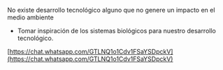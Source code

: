 No existe desarrollo tecnológico alguno que no genere un impacto en el medio ambiente

- Tomar inspiración de los sistemas biológicos para nuestro desarrollo tecnológico.

[https://chat.whatsapp.com/GTLNQ1o1Cdv1FSaYSDpckV](https://chat.whatsapp.com/GTLNQ1o1Cdv1FSaYSDpckV)